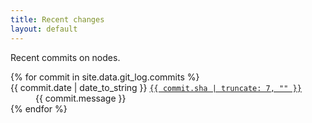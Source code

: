 ```yaml
---
title: Recent changes
layout: default
---
```


Recent commits on nodes.

<dl>
{% for commit in site.data.git_log.commits %}
<dt>
{{ commit.date | date_to_string }}
<a href="https://github.com/uemurax/math-test/commit/{{ commit.sha }}">
<code>{{ commit.sha | truncate: 7, "" }}</code>
</a>
</dt>
<dd>
{{ commit.message }}
</dd>
{% endfor %}
</dl>
